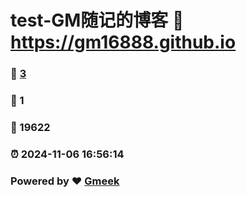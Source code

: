 # test-GM随记的博客 :link: https://gm16888.github.io 
### :page_facing_up: [3](https://gm16888.github.io/tag.html) 
### :speech_balloon: 1 
### :hibiscus: 19622 
### :alarm_clock: 2024-11-06 16:56:14 
### Powered by :heart: [Gmeek](https://github.com/Meekdai/Gmeek)
